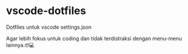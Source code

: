 # vscode-dotfiles
Dotfiles untuk vscode settings.json

Agar lebih fokus untuk coding dan tidak terdistraksi dengan menu-menu lainnya.🤓💻
